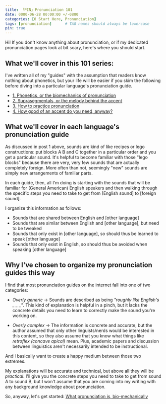 ```yaml
---
title: 「PIN」Pronunciation 101
date: 0000-06-28 00:00:00 +/-0800
categories: [0 Start Here, Pronunciation]
tags: [pronunciation]      # TAG names should always be lowercase
pin: true
---
```


Hi! If you don't know anything about pronunciation, or if my dedicated pronunciation pages look at bit scary, here's where you should start.

## What we'll cover in this 101 series:

I've written all of my "guides" with the assumption that readers know nothing about phonetics, but your life will be easier if you skim the following before diving into a particular language's pronunciation guide.

- [1. Phonetics, or the biomechanics of pronunciation](https://suikacider.github.io/posts/Phonetics-Biomechanics-of-Pronunciation/)
- [2. Suprasegmentals, or the melody behind the accent](https://suikacider.github.io/posts/Suprasegmentals-the-melody-of-an-accent/)
- [3. How to practice pronunciation](https://suikacider.github.io/posts/How-to-Practice-Pronunciation/)
- [4. How good of an accent do you need, anyway?](https://suikacider.github.io/posts/how-good-of-an-accent-do-you-need/)


## What we'll cover in each language's pronunciation guide

As discussed in post 1 above, sounds are kind of like recipes or lego constructions: put blocks A B and C together in a particular order and you get a particular sound. It's helpful to become familiar with those "lego blocks" because there are very, very few sounds that are actually completely foreign. More often than not, seemingly "new" sounds are simply new arrangements of familiar parts.

In each guide, then, all I'm doing is starting with the sounds that will be familiar for (General American) English speakers and then walking through the specific steps you need to take to get from [English sound] to [foreign sound].

I organize this information as follows:
- Sounds that are shared between English and [other language]
- Sounds that are similar between English and [other language], but need to be tweaked
- Sounds that only exist in [other language], so should thus be learned to speak [other language]
- Sounds that only exist in English, so should thus be avoided when speaking [other language]


## Why I've chosen to organize my pronunciation guides this way
I find that most pronunciation guides on the internet fall into one of two categories:

- *Overly generic* → Sounds are described as being *"roughly like English's _ _ _"*. This kind of explanation is helpful in a pinch, but it lacks the concrete details you need to learn to correctly make the sound you're working on.

- *Overly complex* → The information is concrete and accurate, but the author assumed that only other linguists/nerds would be interested in this content, so they also assume that you know what things like *retroflex (concave apical)* mean. Plus, academic papers and discussion between linguistics aren't necessarily intended to be instructional.

And I basically want to create a happy medium between those two extremes.

My explanations will be accurate and technical, but above all they will be  *practical*. I'll give you the concrete steps you need to take to get from sound A to sound B, but I won't assume that you are coming into my writing with any background knowledge about pronunciation.

So, anyway, let's get started: [What pronunciation is, bio-mechanically](https://suikacider.github.io/posts/What-Pronunciation-Is-Biomechanically/)
